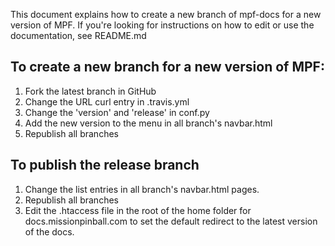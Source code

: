 This document explains how to create a new branch of mpf-docs for a new version of MPF. If you're looking for
instructions on how to edit or use the documentation, see README.md

To create a new branch for a new version of MPF:
------------------------------------------------

1. Fork the latest branch in GitHub
2. Change the URL curl entry in .travis.yml
3. Change the 'version' and 'release' in conf.py
4. Add the new version to the menu in all branch's navbar.html
5. Republish all branches

To publish the release branch
-----------------------------

1. Change the list entries in all branch's navbar.html pages.
2. Republish all branches
3. Edit the .htaccess file in the root of the home folder for docs.missionpinball.com to set the default redirect to the
   latest version of the docs.

